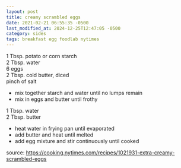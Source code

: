 ```yaml
---
layout: post
title: creamy scrambled eggs
date: 2021-02-21 06:55:35 -0500
last_modified_at: 2024-12-25T12:47:05 -0500
category: sides
tags: breakfast egg foodlab nytimes
---
```


1 Tbsp. potato or corn starch  
2 Tbsp. water  
6 eggs  
2 Tbsp. cold butter, diced  
pinch of salt  
* mix together starch and water until no lumps remain
* mix in eggs and butter until frothy

1 Tbsp. water  
2 Tbsp. butter  
* heat water in frying pan until evaporated
* add butter and heat until melted
* add egg mixture and stir continuously until cooked

source: <https://cooking.nytimes.com/recipes/1021931-extra-creamy-scrambled-eggs>
